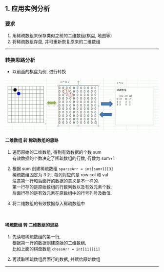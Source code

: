 ## 1. 应用实例分析
### 要求
1) 用稀疏数组来保存类似之前的二维数组(棋盘, 地图等)
2) 将稀疏数组存盘, 并可重新恢复原来的二维数组
****

### 转换思路分析
- 以前面的棋盘为例, 进行转换  

![二维数组和稀疏数组互相转换](../99.images/2020-04-14-09-20-41.png)

#### 二维数组 转 稀疏数组的思路
1) 遍历原始的二维数组, 得到有效数据的个数 sum  
   有效数据的个数决定了稀疏数组的行数, 行数为 sum+1
   
2) 根据 sum 创建稀疏数组 `sparseArr = int[sum+1][3]`  
   稀疏数组固定为 3 列, 每列对应的是 row col 和 val  
   注意第一行和后面行的数据的意义是不一样的.  
   第一行存的是原始数组的行数列数以及有效元素个数,  
   后面行存的是有效元素在原数组中的行号列号及数值.

3) 将二维数组的有效数据存入稀疏数组中

</br>

#### 稀疏数组 转 二维数组的思路
1) 先读取稀疏数组的第一行,  
   根据第一行的数据创建原始的二维数组,  
   比如上面的棋盘数组 `chessArr = int[11][11]`

2) 再读取稀疏数组后面行的数据, 并赋给原始数组
****
